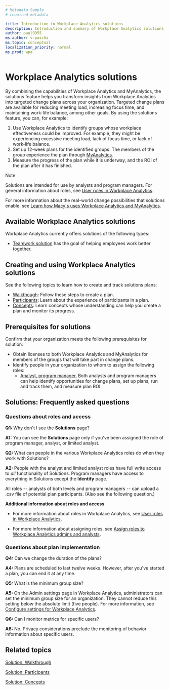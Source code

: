 ```yaml
---
# Metadata Sample
# required metadata

title: Introduction to Workplace Analytics solutions
description: Introduction and summary of Workplace Analytics solutions
author: paul9955
ms.author: v-pascha
ms.topic: conceptual
localization_priority: normal 
ms.prod: wpa
---
```


# Workplace Analytics solutions

By combining the capabilities of Workplace Analytics and MyAnalytics, the solutions feature helps you transform insights from Workplace Analytics into targeted change plans across your organization. Targeted change plans are available for reducing meeting load, increasing focus time, and maintaining work-life balance, among other goals. By using the solutions feature, you can, for example:  
 
1.	Use Workplace Analytics to identify groups whose workplace effectiveness could be improved. For example, they might be experiencing excessive meeting load, lack of focus time, or lack of work-life balance.
2.	Set up 12-week plans for the identified groups. The members of the group experience the plan through [MyAnalytics](../myanalytics/mya-landing-page.md).
3.	Measure the progress of the plan while it is underway, and the ROI of the plan after it has finished. 

 <!-- USE THIS SECTION WHILE WAITING FOR RELEASE THE GM ROLE:  -->
   > [!Note] 
   > Solutions are intended for use by analysts and program managers. For general information about roles, see [User roles in Workplace Analytics](../use/user-roles.md). 
 
 <!-- DELETE THIS SECTION WHILE WAITING FOR RELEASE THE GM ROLE:  
   > [!Note] 
   > Solutions are intended for use by analysts, program managers, and group managers. For general information about roles, see [User roles in Workplace Analytics](../use/user-roles.md). 
 -->  

For more information about the real-world change possibilities that solutions enable, see [Learn how Macy's uses Workplace Analytics and MyAnalytics](https://www.youtube.com/watch?v=eZeTkK65RQM). <!-- and [[Helen's video]]. -->

<!-- REMOVING VIDEO FOR NOW. IT'S FULL OR "PROGRAMS" AND OTHER OUT-OF DATE TERMINOLOGY AND CONCEPTS. ### Video: Solution overview
<iframe width="640" height="564" src="https://player.vimeo.com/video/287139611" frameborder="0" allowFullScreen mozallowfullscreen webkitAllowFullScreen></iframe>
-->

## Available Workplace Analytics solutions

Workplace Analytics currently offers solutions of the following types:

 * [Teamwork solution](teamwork-solution.md) has the goal of helping employees work better together. 
 <!-- UNCOMMENT THIS IF WE EVER RELEASE SELLER SUCCESS: 
 * [Seller success solution](seller-success.md) has the goal of helping sales people become more productive. 
-->

## Creating and using Workplace Analytics solutions

See the following topics to learn how to create and track solutions plans:

 * [Walkthough](solutionsv2-task.md): Follow these steps to create a plan.
 * [Participants](solutionsv2-participants.md): Learn about the experience of participants in a plan.
 * [Concepts](solutionsv2-conceptual.md): Learn concepts whose understanding can help you create a plan and monitor its progress. 

## Prerequisites for solutions

Confirm that your organization meets the following prerequisites for solution:

* Obtain licenses to both Workplace Analytics and MyAnalytics for members of the groups that will take part in change plans.
* Identify people in your organization to whom to assign the following roles: 
   * <u>Analyst, program manager.</u> Both analysts and program managers can help identify opportunities for change plans, set up plans, run and track them, and measure plan ROI.  

<!-- DELETE THIS SECTION WHILE WAITING FOR RELEASE THE GM ROLE:    
   * <u>Group manager.</u> Group managers can set up, run, and track plans for employees in their own reporting structure. 
-->

<!-- RECONSTITUTE THE SECTION "WHEN MULTIPLE ROLES ARE ASSIGNED"
   > [!Note]
   > One person can be have more than one role (for example, both the analyst and program manager roles). For more information, see [When multiple roles are assigned](../use/user-roles.md#when-multiple-roles-are-assigned). 

-->   

<!-- REMOVING PLAYBOOK FOR NOW. IT'S FULL OR "PROGRAM" AND "HABITS" AND PROCEDURES THAT DO NOT REFLECT THE NEW SIMPLER MODEL. 

## Workplace Analytics solution for teamwork playbook

The [solution for teamwork playbook](wpa-teamwork-solution-playbook.pdf) provides tips on how to best use Workplace Analytics Teamwork solution to achieve maximum benefit for your organization:

[![solution for teamwork playbook](../images/wpa/tutorials/solns-playbook-title.png)](wpa-teamwork-solution-playbook.pdf)
-->

## Solutions: Frequently asked questions

### Questions about roles and access

**Q1:** Why don't I see the **Solutions** page?

<!-- USE THIS SECTION WHILE WAITING FOR RELEASE THE GM ROLE: -->
**A1:** You can see the **Solutions** page only if you've been assigned the role of program manager, analyst, or limited analyst.
 
<!-- DELETE THIS SECTION WHILE WAITING FOR RELEASE THE GM ROLE: 
**A1:** You can see the **Solutions** page only if you've been assigned the role of program manager, group manager, analyst, or limited  analyst.
-->

**Q2:** What can people in the various Workplace Analytics roles do when they work with Solutions?

**A2:** People with the analyst and limited analyst roles have full write access to _all_ functionality of Solutions. Program managers have access to everything in Solutions except the **Identify** page. 

<!-- USE THIS SECTION WHILE WAITING FOR RELEASE THE GM ROLE: -->
All roles -- analysts of both levels and program managers -- can upload a .csv file of potential plan participants. (Also see the following question.) 
<!-- DELETE THIS SECTION WHILE WAITING FOR RELEASE THE GM ROLE: 
All roles -- analysts of both levels, program managers, and group managers -- can upload a .csv file of potential plan participants. (Also see the following question.) 
-->

<!-- DELETE THIS SECTION WHILE WAITING FOR RELEASE THE GM ROLE: 
**Q3:** What is the role of a group manager?

**A3:** The scope of a group manager (GM) is that of their reporting structure, namely all of their reports, direct and indirect. This scope is identical to the group of people that a GM can work with in Solutions; a GM cannot upload .csv files nor can they select groups in charts.

A GM can create and track plans for this group and this group only. GMs cannot view other groups or track the progress of other plans. GMs have access only to the **Solutions** page.  
-->

**Additional information about roles and access**

* For more information about roles in Workplace Analytics, see [User roles in Workplace Analytics](../use/user-roles.md). 

* For more information about assigning roles, see [Assign roles to Workplace Analytics admins and analysts](../setup/set-up-workplace-analytics.md#setup-steps).

### Questions about plan implementation

**Q4:** Can we change the duration of the plans?

**A4:** Plans are scheduled to last twelve weeks. However, after you've started a plan, you can end it at any time.

**Q5:** What is the minimum group size?

**A5:** On the Admin settings page in Workplace Analytics, administrators can set the minimum group size for an organization. They cannot reduce this setting below the absolute limit (five people). For more information, see [Configure settings for Workplace Analytics](../use/settings.md).

<!-- DELETE THIS SECTION WHILE WAITING FOR RELEASE THE GM ROLE: 
Admins can also set a separate minimum group size for group managers (GM). It might or might not differ from the overall minimum group size. This GM group size applies to all GMs in the organization. 
-->

**Q6:** Can I monitor metrics for specific users?

**A6:** No. Privacy considerations preclude the monitoring of behavior information about specific users.


## Related topics

[Solution: Walkthrough](solutionsv2-task.md)

[Solution: Participants](solutionsv2-participants.md)  

[Solution: Concepts](solutionsv2-conceptual.md) 

